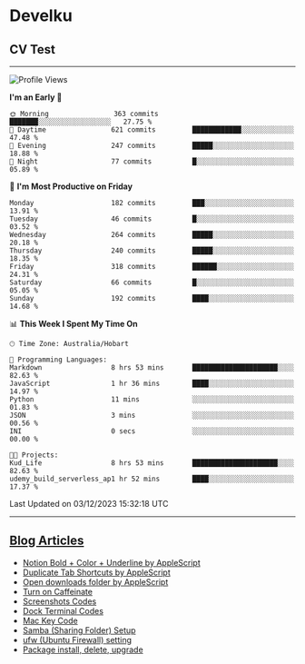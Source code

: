 <h1> Develku </h1>

<h2>CV Test</h2>

---

<!--START_SECTION:waka-->
![Profile Views](http://img.shields.io/badge/Profile%20Views-1-blue)

**I'm an Early 🐤** 

```text
🌞 Morning                363 commits         ███████░░░░░░░░░░░░░░░░░░   27.75 % 
🌆 Daytime                621 commits         ████████████░░░░░░░░░░░░░   47.48 % 
🌃 Evening                247 commits         █████░░░░░░░░░░░░░░░░░░░░   18.88 % 
🌙 Night                  77 commits          █░░░░░░░░░░░░░░░░░░░░░░░░   05.89 % 
```
📅 **I'm Most Productive on Friday** 

```text
Monday                   182 commits         ███░░░░░░░░░░░░░░░░░░░░░░   13.91 % 
Tuesday                  46 commits          █░░░░░░░░░░░░░░░░░░░░░░░░   03.52 % 
Wednesday                264 commits         █████░░░░░░░░░░░░░░░░░░░░   20.18 % 
Thursday                 240 commits         █████░░░░░░░░░░░░░░░░░░░░   18.35 % 
Friday                   318 commits         ██████░░░░░░░░░░░░░░░░░░░   24.31 % 
Saturday                 66 commits          █░░░░░░░░░░░░░░░░░░░░░░░░   05.05 % 
Sunday                   192 commits         ████░░░░░░░░░░░░░░░░░░░░░   14.68 % 
```


📊 **This Week I Spent My Time On** 

```text
🕑︎ Time Zone: Australia/Hobart

💬 Programming Languages: 
Markdown                 8 hrs 53 mins       █████████████████████░░░░   82.63 % 
JavaScript               1 hr 36 mins        ████░░░░░░░░░░░░░░░░░░░░░   14.97 % 
Python                   11 mins             ░░░░░░░░░░░░░░░░░░░░░░░░░   01.83 % 
JSON                     3 mins              ░░░░░░░░░░░░░░░░░░░░░░░░░   00.56 % 
INI                      0 secs              ░░░░░░░░░░░░░░░░░░░░░░░░░   00.00 % 

🐱‍💻 Projects: 
Kud_Life                 8 hrs 53 mins       █████████████████████░░░░   82.63 % 
udemy_build_serverless_ap1 hr 52 mins        ████░░░░░░░░░░░░░░░░░░░░░   17.37 % 
```


 Last Updated on 03/12/2023 15:32:18 UTC
<!--END_SECTION:waka-->

---

## [Blog Articles](https://my-digital-garden-green-seven.vercel.app/)

<!--START_SECTION:blog-->
- [Notion Bold + Color + Underline by AppleScript](https://my-digital-garden-green-seven.vercel.app/3-resource/mac-tips/notion-bold-color-underline-by-apple-script/)
- [Duplicate Tab Shortcuts by AppleScript](https://my-digital-garden-green-seven.vercel.app/3-resource/mac-tips/duplicate-tab-shortcuts-by-apple-script/)
- [Open downloads folder by AppleScript](https://my-digital-garden-green-seven.vercel.app/3-resource/mac-tips/open-downloads-folder-by-apple-script/)
- [Turn on Caffeinate](https://my-digital-garden-green-seven.vercel.app/3-resource/mac-tips/turn-on-caffeinate/)
- [Screenshots Codes](https://my-digital-garden-green-seven.vercel.app/3-resource/mac-tips/screenshots-codes/)
- [Dock Terminal Codes](https://my-digital-garden-green-seven.vercel.app/3-resource/mac-tips/dock-terminal-codes/)
- [Mac Key Code](https://my-digital-garden-green-seven.vercel.app/3-resource/mac-tips/mac-key-code/)
- [Samba (Sharing Folder) Setup](https://my-digital-garden-green-seven.vercel.app/3-resource/ubuntu-linux/samba-sharing-folder-setup/)
- [ufw (Ubuntu Firewall) setting](https://my-digital-garden-green-seven.vercel.app/3-resource/ubuntu-linux/ufw-ubuntu-firewall-setting/)
- [Package install, delete, upgrade](https://my-digital-garden-green-seven.vercel.app/apt/package-install-delete-upgrade/)
<!--END_SECTION:blog-->
